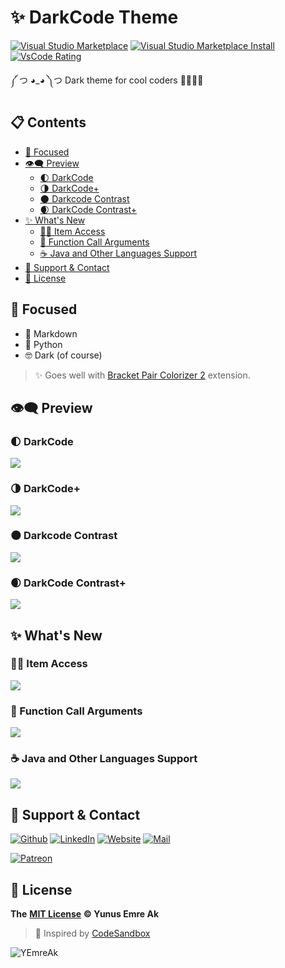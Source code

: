 # ✨ DarkCode Theme <!-- omit in toc -->

[![Visual Studio Marketplace](https://vsmarketplacebadge.apphb.com/version/yedhrab.darkcode-theme-adopted-python-and-markdown.svg)](https://marketplace.visualstudio.com/items?itemName=yedhrab.darkcode-theme-adopted-python-and-markdown)
[![Visual Studio Marketplace Install](https://vsmarketplacebadge.apphb.com/installs/yedhrab.darkcode-theme-adopted-python-and-markdown.svg)](https://marketplace.visualstudio.com/items?itemName=yedhrab.darkcode-theme-adopted-python-and-markdown)
[![VsCode Rating](https://vsmarketplacebadge.apphb.com/rating-star/yedhrab.darkcode-theme-adopted-python-and-markdown.svg)](https://marketplace.visualstudio.com/items?itemName=yedhrab.darkcode-theme-adopted-python-and-markdown)

༼ つ ◕_◕ ༽つ Dark theme for cool coders 👩‍💻👨‍💻

## 📋 Contents <!-- omit in toc -->

- [🎯 Focused](#%f0%9f%8e%af-focused)
- [👁‍🗨 Preview](#%f0%9f%91%81%e2%80%8d%f0%9f%97%a8-preview)
  - [🌓 DarkCode](#%f0%9f%8c%93-darkcode)
  - [🌗 DarkCode+](#%f0%9f%8c%97-darkcode)
  - [🌑 Darkcode Contrast](#%f0%9f%8c%91-darkcode-contrast)
  - [🌒 DarkCode Contrast+](#%f0%9f%8c%92-darkcode-contrast)
- [✨ What's New](#%e2%9c%a8-whats-new)
  - [👮‍♂️ Item Access](#%f0%9f%91%ae%e2%80%8d%e2%99%82%ef%b8%8f-item-access)
  - [🚗 Function Call Arguments](#%f0%9f%9a%97-function-call-arguments)
  - [☕ Java and Other Languages Support](#%e2%98%95-java-and-other-languages-support)
- [💖 Support & Contact](#%f0%9f%92%96-support--contact)
- [🔏 License](#%f0%9f%94%8f-license)

## 🎯 Focused

- 📑 Markdown
- 🐍 Python
- 🤓 Dark (of course)

> ✨ Goes well with [Bracket Pair Colorizer 2](https://marketplace.visualstudio.com/items?itemName=CoenraadS.bracket-pair-colorizer-2) extension.

## 👁‍🗨 Preview

### 🌓 DarkCode

![](res/theme.png)

### 🌗 DarkCode+

![](res/theme_plus.png)

### 🌑 Darkcode Contrast

![](res/contrast.png)

### 🌒 DarkCode Contrast+

![](res/contrast_plus.png)

## ✨ What's New

### 👮‍♂️ Item Access

![](res/meta.item-access.png)

### 🚗 Function Call Arguments

![](res/meta.function-call.arguments.png)

### ☕ Java and Other Languages Support

![](res/hello_java.png)

## 💖 Support & Contact

​[​![Github](https://drive.google.com/uc?id=1PzkuWOoBNMg0uOMmqwHtVoYt0WCqi-O5)​](https://github.com/yedhrab) [​![LinkedIn](https://drive.google.com/uc?id=1hvdil0ZHVEzekQ4AYELdnPOqzunKpnzJ)​](https://www.linkedin.com/in/yemreak/) [​![Website](https://drive.google.com/uc?id=1wR8Ph0FBs36ZJl0Ud-HkS0LZ9b66JBqJ)​](https://yemreak.com/) [​![Mail](https://drive.google.com/uc?id=142rP0hbrnY8T9kj_84_r7WxPG1hzWEcN)​](mailto::yedhrab@gmail.com?subject=YBilgiler%20%7C%20Github)​

​[​![Patreon](https://drive.google.com/uc?id=11YmCRmySX7v7QDFS62ST2JZuE70RFjDG)](https://www.patreon.com/yemreak/)

## 🔏 License

**The** [**MIT License**](https://choosealicense.com/licenses/mit/) **© Yunus Emre Ak**

> 🎈 Inspired by [CodeSandbox](https://marketplace.visualstudio.com/items?itemName=ngryman.codesandbox-theme)

![YEmreAk](https://drive.google.com/uc?id=1Wd_YLVOkAhXPVqFMx_aZyFvyTy_88H-Z)

